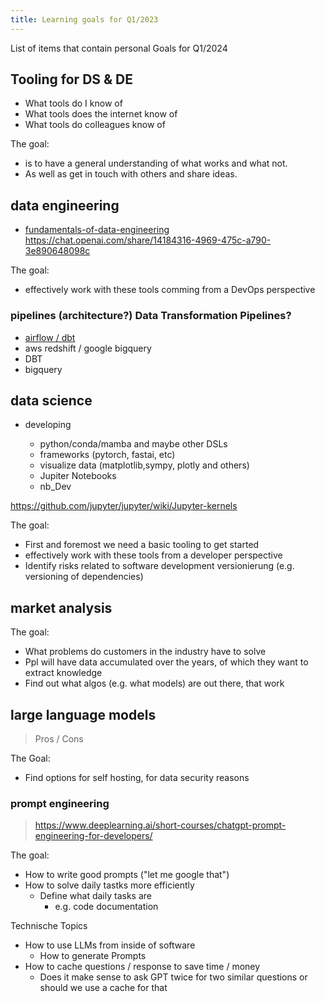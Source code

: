 ```yaml
---
title: Learning goals for Q1/2023
---
```


List of items that contain personal Goals for Q1/2024

## Tooling for DS & DE

- What tools do I know of
- What tools does the internet know of
- What tools do colleagues know of

The goal:

- is to have a general understanding of what works and what not.
- As well as get in touch with others and share ideas.

## data engineering

- [fundamentals-of-data-engineering](https://saracus.com/synvert-saracus-blog/10-dinge-die-ich-beim-lesen-von-fundamentals-of-data-engineering-gelernt-habe/#)
  https://chat.openai.com/share/14184316-4969-475c-a790-3e890648098c

The goal:

- effectively work with these tools comming from a DevOps perspective

### pipelines (architecture?) Data Transformation Pipelines?

- [airflow / dbt](https://www.getdbt.com/blog/dbt-airflow)
- aws redshift / google bigquery
- DBT
- bigquery

## data science

- developing

  - python/conda/mamba and maybe other DSLs
  - frameworks (pytorch, fastai, etc)
  - visualize data (matplotlib,sympy, plotly and others)
  - Jupiter Notebooks
  - nb_Dev

https://github.com/jupyter/jupyter/wiki/Jupyter-kernels

The goal:

- First and foremost we need a basic tooling to get started
- effectively work with these tools from a developer perspective
- Identify risks related to software development versionierung (e.g. versioning of dependencies)

## market analysis

The goal:

- What problems do customers in the industry have to solve
- Ppl will have data accumulated over the years, of which they want to extract knowledge
- Find out what algos (e.g. what models) are out there, that work

## large language models

> Pros / Cons

The Goal:

- Find options for self hosting, for data security reasons

### prompt engineering

> https://www.deeplearning.ai/short-courses/chatgpt-prompt-engineering-for-developers/

The goal:

- How to write good prompts ("let me google that")
- How to solve daily tastks more efficiently
  - Define what daily tasks are
    - e.g. code documentation

Technische Topics

- How to use LLMs from inside of software
  - How to generate Prompts
- How to cache questions / response to save time / money
  - Does it make sense to ask GPT twice for two similar questions or should we use a cache for that
